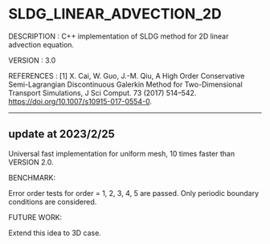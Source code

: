 # SLDG_LINEAR_ADVECTION_2D

DESCRIPTION : C++ implementation of SLDG method for 2D linear advection equation.

VERSION     : 3.0

REFERENCES  : 
[1] X. Cai, W. Guo, J.-M. Qiu, A High Order Conservative Semi-Lagrangian Discontinuous Galerkin Method for Two-Dimensional Transport Simulations, J Sci Comput. 73 (2017) 514–542. https://doi.org/10.1007/s10915-017-0554-0.

---

## update at 2023/2/25

Universal fast implementation for uniform mesh, 10 times faster than VERSION 2.0.

BENCHMARK:

Error order tests for order = 1, 2, 3, 4, 5 are passed. 
Only periodic boundary conditions are considered.

FUTURE WORK:

Extend this idea to 3D case.

